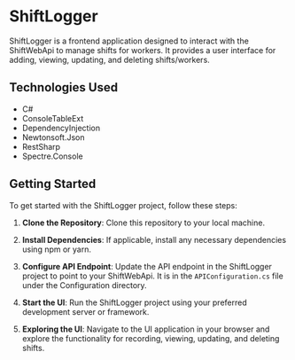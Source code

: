 # ShiftLogger

ShiftLogger is a frontend application designed to interact with the ShiftWebApi to manage shifts for workers. It provides a user interface for adding, viewing, updating, and deleting shifts/workers.

## Technologies Used

- C#
- ConsoleTableExt
- DependencyInjection
- Newtonsoft.Json
- RestSharp
- Spectre.Console

## Getting Started

To get started with the ShiftLogger project, follow these steps:

1. **Clone the Repository**: Clone this repository to your local machine.

2. **Install Dependencies**: If applicable, install any necessary dependencies using npm or yarn.

3. **Configure API Endpoint**: Update the API endpoint in the ShiftLogger project to point to your ShiftWebApi. It is in the `APIConfiguration.cs` file under the Configuration directory.

4. **Start the UI**: Run the ShiftLogger project using your preferred development server or framework.

5. **Exploring the UI**: Navigate to the UI application in your browser and explore the functionality for recording, viewing, updating, and deleting shifts.
